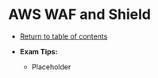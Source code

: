# AWS WAF and Shield

* [Return to table of contents](../../../README.md)

* **Exam Tips:**
  * Placeholder
